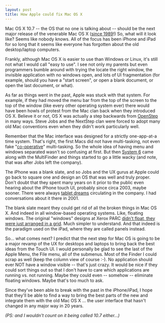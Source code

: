 ```yaml
---
layout: post
title: How Apple could fix Mac OS X
---
```

<p>Mac OS X 10.7 -- the OS that no one is talking about -- should be the next major release of the venerable Mac OS X (<a href="http://en.wikipedia.org/wiki/NeXTSTEP">since 1989</a>!) So, what will it look like? Seems like nobody knows. All of the focus has been iPhone and iPad for so long that it seems like everyone has forgotten about the old desktop/laptop computers.</p><p>Frankly, although Mac OS X is easier to use than Windows or Linux, it's still not what I would call "easy to use". I see not only my parents but even programmers bumble around with trying the locate the right window, the invisible application with no windows open, and lots of UI fragmentation (for example, should you have a "start screen", or open a blank document, or open the last document, or what).</p><p>As far as things went in the past, Apple was stuck with that system. For example, if they had moved the menu bar from the top of the screen to the top of the window (like every other operating system ever) there would have been howls of protest from the Mac clan back when they introduced OS X. Believe it or not, OS X was actually a step backwards from <a href="http://www.guidebookgallery.org/screenshots/openstep42">OpenStep</a> in many ways. Steve Jobs and the NextStep clan were forced to adopt many old Mac conventions even when they didn't work particularly well.</p><p>Remember that the Mac interface was designed for a strictly one-app-at-a time system. That's right, the first Macs did not have multi-tasking, not even fake "<a href="http://burks.bton.ac.uk/burks/foldoc/34/25.htm">co-operative</a>" multi-tasking. So the whole idea of having menu and windows separated wasn't so confusing at first. But then <a href="http://en.wikipedia.org/wiki/System_6">System 6</a> came along with the MultiFinder and things started to go a little wacky (and note, that was after Jobs left the company).</p><p>The iPhone was a blank slate, and so Jobs and the UX gurus at Apple could go back to square one and design an OS that was well and truly proper. Don't doubt that they spent many years on it prior to the public even hearing about the iPhone touch UI, probably since circa 2003, maybe sooner. There were always <a href="http://www.engadget.com/2010/01/26/the-apple-tablet-a-complete-history-supposedly/">tablet dreams</a> circulating in the company. I had conversations about it there in 2001.</p><p>The blank slate meant they could get rid of all the broken things in Mac OS X. And indeed in all window-based operating systems. Like, floating windows. The original "windows" designs at Xerox PARC <a href="http://en.wikipedia.org/wiki/Tiling_window_manager">didn't float, they were just arranged in a grid</a>. Much simpler to understand. And that indeed is the paradigm used on the iPad, where they are called panels instead.</p><p>So... what comes next? I predict that the next step for Mac OS is going to be a major revamp of the UX for desktops and laptops to bring back the best ideas from the Touch UI. I would personally be glad to see the last of the Apple Menu, the File menu, all of the submenus. Most of the Finder I could scrap as well (keep the column view of course :-). No application should ever NOT have a window visible -- that's just crazy. It would be nice if they could sort things out so that I don't have to care which applications are running vs. not running. Maybe they could even -- somehow -- eliminate floating windows. Maybe that's too much to ask.</p><p>Since they've been able to break with the past in the iPhone/iPad, I hope that they'll be able to find a way to bring the best parts of the new and integrate them with the old Mac OS X ... the user interface that hasn't changed in any major way in 20 years.</p><p><em>(PS: and I wouldn't count on it being called 10.7 either...)</em></p>
